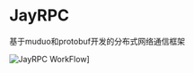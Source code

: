 # JayRPC
基于muduo和protobuf开发的分布式网络通信框架


![JayRPC WorkFlow](https://bj.bcebos.com/shitu-query-bj/2022-04-03/18/5d326d27d24ad0ff?authorization=bce-auth-v1%2F7e22d8caf5af46cc9310f1e3021709f3%2F2022-04-03T10%3A42%3A04Z%2F300%2F%2Fec14b0a6862ac9cec5b4f58ad906e09dfe6fcdbd545f7b02f8fbf9ca8c958477)]